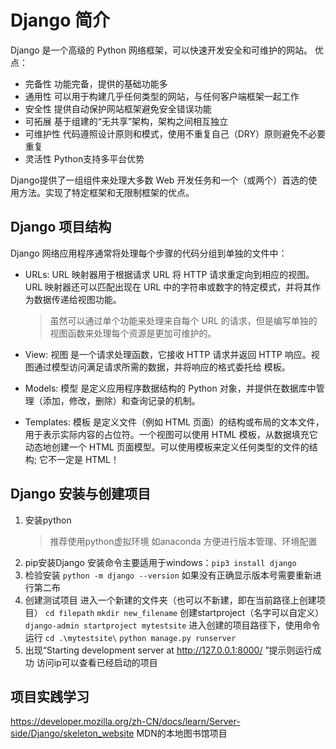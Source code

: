 # Django 简介
Django 是一个高级的 Python 网络框架，可以快速开发安全和可维护的网站。
优点：
- 完备性
    功能完备，提供的基础功能多
- 通用性
    可以用于构建几乎任何类型的网站，与任何客户端框架一起工作
- 安全性
    提供自动保护网站框架避免安全错误功能
- 可拓展
    基于组建的“无共享”架构，架构之间相互独立
- 可维护性
    代码遵照设计原则和模式，使用不重复自己（DRY）原则避免不必要重复
- 灵活性
    Python支持多平台优势

Django提供了一组组件来处理大多数 Web 开发任务和一个（或两个）首选的使用方法。实现了特定框架和无限制框架的优点。

## Django 项目结构
Django 网络应用程序通常将处理每个步骤的代码分组到单独的文件中：
- URLs: URL 映射器用于根据请求 URL 将 HTTP 请求重定向到相应的视图。URL 映射器还可以匹配出现在 URL 中的字符串或数字的特定模式，并将其作为数据传递给视图功能。
    > 虽然可以通过单个功能来处理来自每个 URL 的请求，但是编写单独的视图函数来处理每个资源是更加可维护的。

- View:  视图 是一个请求处理函数，它接收 HTTP 请求并返回 HTTP 响应。视图通过模型访问满足请求所需的数据，并将响应的格式委托给  模板。
 
- Models:  模型 是定义应用程序数据结构的 Python 对象，并提供在数据库中管理（添加，修改，删除）和查询记录的机制。
 
- Templates: 模板 是定义文件（例如 HTML 页面）的结构或布局的文本文件，用于表示实际内容的占位符。一个视图可以使用 HTML 模板，从数据填充它动态地创建一个 HTML 页面模型。可以使用模板来定义任何类型的文件的结构; 它不一定是 HTML！

## Django 安装与创建项目
1. 安装python
    > 推荐使用python虚拟环境 如anaconda
    方便进行版本管理、环境配置
2. pip安装Django
    安装命令主要适用于windows：`pip3 install django`
3. 检验安装
    `python -m django --version`
    如果没有正确显示版本号需要重新进行第二布
4. 创建测试项目
    进入一个新建的文件夹（也可以不新建，即在当前路径上创建项目）
    `cd filepath` `mkdir new_filename`
    创建startproject（名字可以自定义）
    `django-admin startproject mytestsite`
    进入创建的项目路径下，使用命令运行
    `cd .\mytestsite\`
    `python manage.py runserver`
5. 出现“Starting development server at http://127.0.0.1:8000/ ”提示则运行成功
    访问ip可以查看已经启动的项目

## 项目实践学习
https://developer.mozilla.org/zh-CN/docs/learn/Server-side/Django/skeleton_website
MDN的本地图书馆项目










